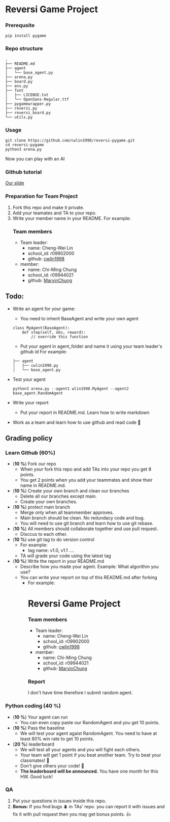 # Reversi Game Project
### Prerequsite
```
pip install pygame
```
### Repo structure
```
.
├── README.md
├── agent
│   └── base_agent.py
├── arena.py
├── board.py
├── env.py
├── font
│   ├── LICENSE.txt
│   └── OpenSans-Regular.ttf
├── pygamewrapper.py
├── reversi.py
├── reversi_board.py
└── utils.py
```


### Usage
```
git clone https://github.com/cwlin1998/reversi-pygame.git
cd reversi-pygame
python3 arena.py 
```
Now you can play with an AI
### Github tutorial 
[Our slide](https://docs.google.com/presentation/d/1X0YmTyj4BNnG7E8saxtG-jH9XLWm8OiFG3L21HhgRwc/edit#slide=id.gacd295469b_2_15)
###  Preparation for Team Project
1. Fork this repo and make it private.
2. Add your teamates and TA to your repo.
3. Write your member name in your README.
For example:
    ### Team members
    - Team leader:
        - name: Cheng-Wei Lin
        - school_id: r09902000
        - github: [cwlin1998](https://github.com/cwlin1998)
    - member:
        - name: Chi-Ming Chung
        - school_id: r09944021
        - github: [MarvinChung](https://github.com/MarvinChung)

## Todo:
- Write an agent for your game:
    - You need to inherit BaseAgent and write your own agent
    ```
    class MyAgent(BaseAgent):
        def step(self, obs, reward):
            // override this function
    ```
    - Put your agent in agent_folder and name it using your team leader's github id
    For example:
    ```
    ├── agent
    │   ├── cwlin1998.py
    │   └── base_agent.py 
    ```
- Test your agent
    ```
    python3 arena.py --agent1 wlin1998.MyAgent --agent2 base_agent.RandomAgent
    ```
- Write your report
    - Put your report in README.md. Learn how to write markdown
    
- Work as a team and learn how to use github and read code :100: 

## Grading policy
### Learn Github (60%)
- (**10 %**) Fork our repo
    - When your fork this repo and add TAs into your repo you get 8 points.
    - You get 2 points when you add your teammates and show their name in README.md.
- (**10 %**) Create your own branch and clean our branches
    - Delete all our branches except main.
    - Create your own branches.
- (**10 %**) protect main branch 
    - Merge only when all teammember approves.
    - Main branch should be clean. No redundacy code and bug.
    - You will need to use git branch and learn how to use git rebase.
- (**10 %**) All members should collaborate together and use pull request.
    - Disccus to each other.
- (**10 %**) use git tag to do version control
    - For example: 
        - tag name: v1.0, v1.1 ....
    - TA will grade your code using the latest tag
- (**10 %**) Write the report in your README.md
    - Describe how you made your agent. Example: What algorithm you use?
    - You can write your report on top of this README.md after forking
        - For example:
            # Reversi Game Project
            ### Team members
            - Team leader:
                - name: Cheng-Wei Lin
                - school_id: r09902000
                - github: [cwlin1998](https://github.com/cwlin1998)
            - member:
                - name: Chi-Ming Chung
                - school_id: r09944021
                - github: [MarvinChung](https://github.com/MarvinChung)
            ### Report
            I don't have time therefore I submit random agent.

### Python coding (40 %) 
- (**10 %**) Your agent can run
    - You can even copy paste our RandomAgent and you get 10 points. 
- (**10 %**) Pass the baseline
    - We will test your agent agaist RandomAgent. You need to have at least 80% win rate to get 10 points.
- (**20 %**) leaderboard
    - We will test all your agents and you will fight each others.
    - Your team will get 1 point if you beat another team. Try to beat  your classmates! :punch:
    - Don't give others your code! :no_good:
    - **The leaderboard will be announced.** 
    You have one month for this HW. Good luck!

### QA
1. Put your questions in issues inside this repo.
2. **Bonus:**
    If you find bugs :beetle: in TAs' repo. you can report it with issues and fix it with pull request then you may get bonus points. :thumbsup:
